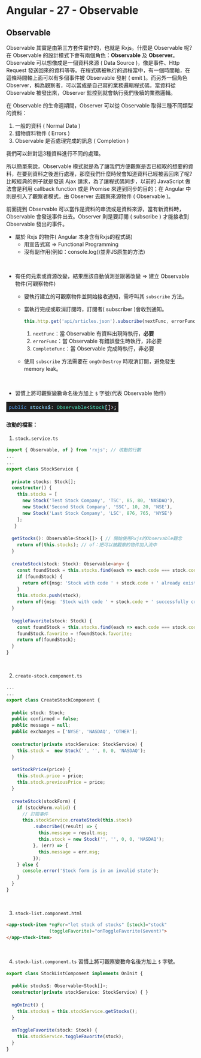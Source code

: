 # Angular - 27 - Observable
## Observable
Observable 其實是由第三方套件實作的，也就是 Rxjs。什麼是 Observable 呢?在 Observable 的設計模式下會有兩個角色：**Observable** 及 **Observer**。Observable 可以想像成是一個資料來源 ( Data Source )，像是事件、Http Request 發送回來的資料等等。在程式碼被執行的過程當中，有一個時間軸，在這條時間軸上面可以有多個事件被 Observable 發射 ( emit )。而另外一個角色 Observer，稱為觀察者，可以當成是自己寫的業務邏輯程式碼，當資料從 Observable 被發出來，Observer 監控到就會執行我們後續的業務邏輯。

在 Observable 的生命週期間，Observer 可以從 Observable 取得三種不同類型的資料：
1. 一般的資料 ( Normal Data )
2. 錯物資料物件 ( Errors )
3. Observable 是否處理完成的訊息 ( Completion )

我們可以針對這3種資料進行不同的處理。

所以簡單來說，Observable 模式就是為了讓我們方便觀察是否已經取的想要的資料，在要到資料之後進行處理，那麼我們什麼時候會知道資料已經被丟回來了呢?比較經典的例子就是發送 Ajax 請求，為了讓程式碼同步，以前的 JavaScript 做法會是利用 callback function 或是 Promise 來達到同步的目的；在 Angular 中則是引入了觀察者模式，由 Observer 去觀察來源物件 ( Observable )。

前面提到 Observable 可以當作是資料的串流或是資料來源，當有新資料時，Observable 會發送事件出去。Observer 則是要訂閱 ( subscribe ) 才能接收到 Observable 發出的事件。

* 屬於 Rxjs 的物件( Angular 本身含有Rxjs的程式碼)
  * 用宣告式寫 &rArr; Functional Programming
  * 沒有副作用(例如：console.log()並非JS原生的方法)
<br/>

* 有任何元素或資源改變，結果應該自動偵測並跟著改變 &rArr; 建立 Observable 物件(可觀察物件)
  * 要執行建立的可觀察物件並開始接收通知，需呼叫其 `subscribe` 方法。
  * 當執行完成或取消訂閱時，訂閱者( subscriber )會收到通知。
    ```ts
    this.http.get('api/srticles.json').subscribe(nextFunc, errorFunc, CompleteFunc);
    ```
    1. `nextFunc`：當 Observable 有資料出現時執行，**必要**
    2. `errorFunc`：當 Observable 有錯誤發生時執行，非必要
    3. `CompleteFunc`：當 Observable 完成時執行，非必要
  
  * 使用 `subscribe` 方法需要在 `ongOnDestroy` 時取消訂閱，避免發生 memory leak。
<br/>

* 習慣上將可觀察變數命名後方加上 `$` 字號(代表 Observable 物件)
<img src="/img/service_injection_params.png" width="300px">
<br/>

#### 改動的檔案：
1. `stock.service.ts`
```ts
import { Observable, of } from 'rxjs'; // 改動的行數
...
...
export class StockService {

  private stocks: Stock[];
  constructor() {
    this.stocks = [
      new Stock('Test Stock Company', 'TSC', 85, 80, 'NASDAQ'),
      new Stock('Second Stock Company', 'SSC', 10, 20, 'NSE'),
      new Stock('Last Stock Company', 'LSC', 876, 765, 'NYSE')
    ];
   }

  getStocks(): Observable<Stock[]> { // 開始使用Rxjs的Observable觀念
    return of(this.stocks); // of：把可以被觀察的物件加入流中
  }

  createStock(stock: Stock): Observable<any> {
    const foundStock = this.stocks.find(each => each.code === stock.code);
    if (foundStock) {
      return of({msg: 'Stock with code ' + stock.code + ' already exists'});
    }
    this.stocks.push(stock);
    return of({msg: 'Stock with code ' + stock.code + ' successfully created'});
  }

  toggleFavorite(stock: Stock) {
    const foundStock = this.stocks.find(each => each.code === stock.code);
    foundStock.favorite = !foundStock.favorite;
    return of(foundStock);
  }
}
```
<br/>

2. `create-stock.component.ts`
```ts
...
...
export class CreateStockComponent {

  public stock: Stock;
  public confirmed = false;
  public message = null;
  public exchanges = ['NYSE', 'NASDAQ', 'OTHER'];

  constructor(private stockService: StockService) {
    this.stock =  new Stock('', '', 0, 0, 'NASDAQ');
  }

  setStockPrice(price) {
    this.stock.price = price;
    this.stock.previousPrice = price;
  }

  createStock(stockForm) {
    if (stockForm.valid) {
      // 訂閱事件
      this.stockService.createStock(this.stock)
          .subscribe((result) => {
            this.message = result.msg;
            this.stock = new Stock('', '', 0, 0, 'NASDAQ');
          }, (err) => {
            this.message = err.msg;
          });
    } else {
      console.error('Stock form is in an invalid state');
    }
  }
}
```
<br/>

3. `stock-list.component.html`
```html
<app-stock-item *ngFor="let stock of stocks" [stock]="stock"
                (toggleFavorite)="onToggleFavorite($event)">
</app-stock-item>
```
<br/>

4. `stock-list.component.ts`
習慣上將可觀察變數命名後方加上 `$` 字號。
```ts
export class StockListComponent implements OnInit {

  public stocks$: Observable<Stock[]>;
  constructor(private stockService: StockService) { }

  ngOnInit() {
    this.stocks$ = this.stockService.getStocks();
  }

  onToggleFavorite(stock: Stock) {
    this.stockService.toggleFavorite(stock);
  }
}
```